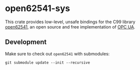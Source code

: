 # open62541-sys

This crate provides low-level, unsafe bindings for the C99 library
[open62541](https://www.open62541.org), an open source and free implementation of
[OPC UA](https://opcfoundation.org/about/opc-technologies/opc-ua/).

## Development

Make sure to check out `open62541` with submodules:

```shell
git submodule update --init --recursive
```
